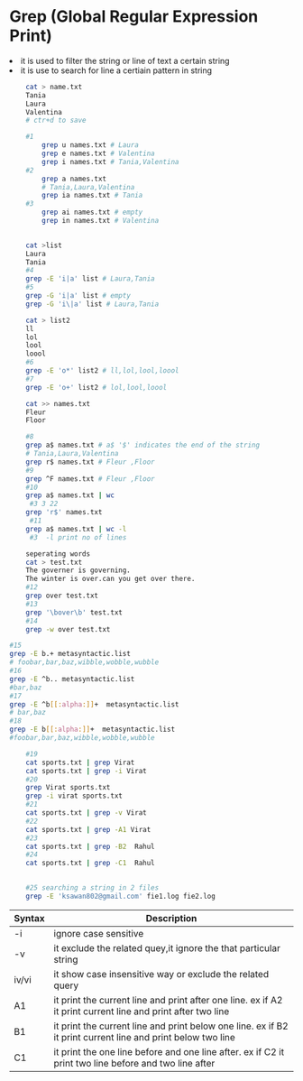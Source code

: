 # Grep (Global Regular Expression Print)

<li>it is used to filter the string or line of text a certain string</li>
<li>it is use to search for line a certiain pattern in string</li>

```bash
    cat > name.txt
    Tania 
    Laura
    Valentina
    # ctr+d to save 

    #1 
        grep u names.txt # Laura
        grep e names.txt # Valentina
        grep i names.txt # Tania,Valentina
    #2 
        grep a names.txt 
        # Tania,Laura,Valentina
        grep ia names.txt # Tania
    #3 
        grep ai names.txt # empty
        grep in names.txt # Valentina
    

```


```bash
    cat >list
    Laura
    Tania
    #4 
    grep -E 'i|a' list # Laura,Tania
    #5
    grep -G 'i|a' list # empty
    grep -G 'i\|a' list # Laura,Tania

```


```bash
    cat > list2
    ll
    lol
    lool
    loool
    #6
    grep -E 'o*' list2 # ll,lol,lool,loool
    #7
    grep -E 'o+' list2 # lol,lool,loool
```

```bash
    cat >> names.txt
    Fleur
    Floor

    #8 
    grep a$ names.txt # a$ '$' indicates the end of the string
    # Tania,Laura,Valentina
    grep r$ names.txt # Fleur ,Floor
    #9
    grep ^F names.txt # Fleur ,Floor
    #10
    grep a$ names.txt | wc
     #3 3 22   
    grep 'r$' names.txt
     #11
    grep a$ names.txt | wc -l
     #3  -l print no of lines 
```

```bash
    seperating words
    cat > test.txt
    The governer is governing.
    The winter is over.can you get over there.
    #12
    grep over test.txt 
    #13
    grep '\bover\b' test.txt 
    #14 
    grep -w over test.txt


```

```bash
#15
grep -E b.+ metasyntactic.list 
# foobar,bar,baz,wibble,wobble,wubble
#16
grep -E ^b.. metasyntactic.list 
#bar,baz
#17
grep -E ^b[[:alpha:]]+  metasyntactic.list 
# bar,baz
#18
grep -E b[[:alpha:]]+  metasyntactic.list 
#foobar,bar,baz,wibble,wobble,wubble
```

```bash
    #19
    cat sports.txt | grep Virat
    cat sports.txt | grep -i Virat
    #20
    grep Virat sports.txt
    grep -i virat sports.txt 
    #21
    cat sports.txt | grep -v Virat
    #22
    cat sports.txt | grep -A1 Virat
    #23
    cat sports.txt | grep -B2  Rahul
    #24
    cat sports.txt | grep -C1  Rahul
    
```

```bash
    #25 searching a string in 2 files
    grep -E 'ksawan802@gmail.com' fie1.log fie2.log

```




|Syntax|Description|
|------|-----------|
|-i | ignore case sensitive|
|-v |it exclude the related quey,it ignore the that particular string| 
|iv/vi|it show case insensitive way or exclude the related query |  
|A1| it print the current line and print after one line. ex if A2 it print current line and print after two line |
|B1| it print the current line and print below one line. ex if B2 it print current line and print below two line |
|C1| it print the one line before and one line after. ex if C2 it print two line before and two line after |
